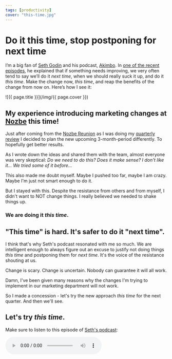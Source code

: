 ```yaml
---
tags: [productivity]
cover: "this-time.jpg"
---
```


# Do it this time, stop postponing for next time

I’m a big fan of [Seth Godin](https://seths.blog) and his podcast, [Akimbo](https://www.akimbo.link/). In [one of the recent episodes](https://www.akimbo.link/blog/s-10-e-22-this-time-next-time), he explained that if something needs improving, we very often tend to say we’ll do it *next time*, when we should really suck it up, and do it *this time*. Make the change now, *this time*, and reap the benefits of the change from now on. Here’s how I see it:

<!--More-->

![{{ page.title }}](/img/{{ page.cover }})

## My experience introducing marketing changes at [Nozbe](/nozbe/) this time!

Just after coming from the [Nozbe Reunion](/reunion/) as I was doing my [quarterly review](/podcast-73/) I decided to plan the new upcoming 3-month-period differently. To hopefully get better results.

As I wrote down the ideas and shared them with the team, almost everyone was very skeptical: *Do we need to do this? Does it make sense? I don't like it… We tried some of it before…*

This also made me doubt myself. Maybe I pushed too far, maybe I am crazy. Maybe I'm just not smart enough to do it.

But I stayed with this. Despite the resistance from others and from myself, I didn't want to NOT change things. I really believed we needed to shake things up.

### We are doing it *this time*.

## "This time" is hard. It's safer to do it "next time".

I think that's why Seth's podcast resonated with me so much. We are intelligent enough to always figure out an excuse to justify not doing things *this time* and postponing them for *next time*. It's the voice of the resistance shouting at us.

Change is scary. Change is uncertain. Nobody can guarantee it will all work.

Damn, I've been given many reasons why the changes I'm trying to implement in our marketing department will not work.

So I made a concession - let's try the new approach *this time* for the next quarter. And then we'll see.

## Let's try *this time*.

Make sure to listen to this episode of [Seth's podcast](https://www.akimbo.link/blog/s-10-e-22-this-time-next-time):

<audio controls>
<source src="https://sphinx.acast.com/p/acast/s/akimbo/e/623dd9e89fad8b0013207570/media.mp3" type="audio/mpeg">
</audio>

[n]: https://michael.gratis/nozbe
[np]: https://michael.gratis/nozbepersonal